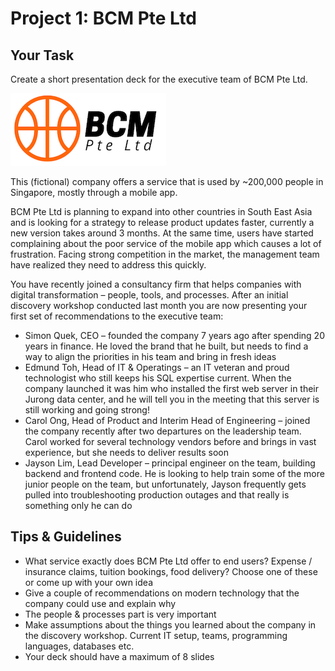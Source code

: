 # Project 1: BCM Pte Ltd

## Your Task

Create a short presentation deck for the executive team of BCM Pte Ltd.

![](./bcm-small.png)

This (fictional) company offers a service that is used by ~200,000 people in Singapore, mostly through a mobile app.

BCM Pte Ltd is planning to expand into other countries in South East Asia and is looking for a strategy to release product updates faster, currently a new version takes around 3 months. At the same time, users have started complaining about the poor service of the mobile app which causes a lot of frustration. Facing strong competition in the market, the management team have realized they need to address this quickly.

You have recently joined a consultancy firm that helps companies with digital transformation – people, tools, and processes. After an initial discovery workshop conducted last month you are now presenting your first set of recommendations to the executive team:

* Simon Quek, CEO – founded the company 7 years ago after spending 20 years in finance. He loved the brand that he built, but needs to find a way to align the priorities in his team and bring in fresh ideas
* Edmund Toh, Head of IT & Operatings – an IT veteran and proud technologist who still keeps his SQL expertise current. When the company launched it was him who installed the first web server in their Jurong data center, and he will tell you in the meeting that this server is still working and going strong!
* Carol Ong, Head of Product and Interim Head of Engineering – joined the company recently after two departures on the leadership team. Carol worked for several technology vendors before and brings in vast experience, but she needs to deliver results soon
* Jayson Lim, Lead Developer – principal engineer on the team, building backend and frontend code. He is looking to help train some of the more junior people on the team, but unfortunately, Jayson frequently gets pulled into troubleshooting production outages and that really is something only he can do

## Tips & Guidelines 

* What service exactly does BCM Pte Ltd offer to end users? Expense / insurance claims, tuition bookings, food delivery? Choose one of these or come up with your own idea
* Give a couple of recommendations on modern technology that the company could use and explain why
* The people & processes part is very important
* Make assumptions about the things you learned about the company in the discovery workshop. Current IT setup, teams, programming languages, databases etc.
* Your deck should have a maximum of 8 slides



